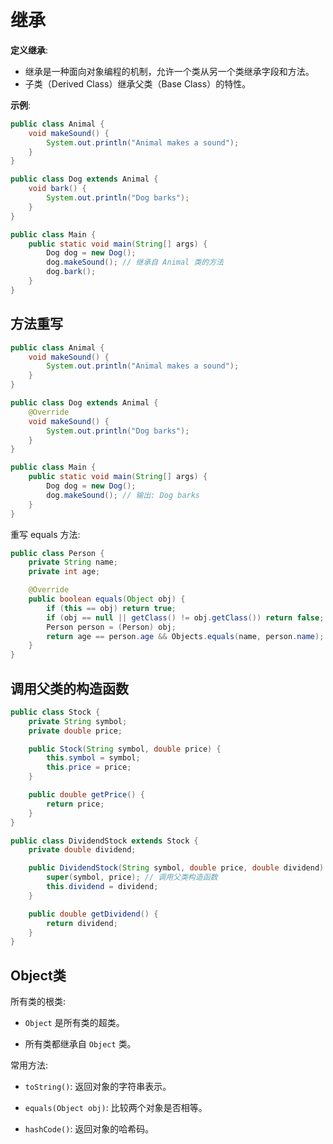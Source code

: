 # 继承

**定义继承**:
- 继承是一种面向对象编程的机制，允许一个类从另一个类继承字段和方法。
- 子类（Derived Class）继承父类（Base Class）的特性。

**示例**:
```java
public class Animal {
    void makeSound() {
        System.out.println("Animal makes a sound");
    }
}

public class Dog extends Animal {
    void bark() {
        System.out.println("Dog barks");
    }
}

public class Main {
    public static void main(String[] args) {
        Dog dog = new Dog();
        dog.makeSound(); // 继承自 Animal 类的方法
        dog.bark();
    }
}

```

## 方法重写

```java
public class Animal {
    void makeSound() {
        System.out.println("Animal makes a sound");
    }
}

public class Dog extends Animal {
    @Override
    void makeSound() {
        System.out.println("Dog barks");
    }
}

public class Main {
    public static void main(String[] args) {
        Dog dog = new Dog();
        dog.makeSound(); // 输出: Dog barks
    }
}


```

重写 equals 方法:

```java
public class Person {
    private String name;
    private int age;

    @Override
    public boolean equals(Object obj) {
        if (this == obj) return true;
        if (obj == null || getClass() != obj.getClass()) return false;
        Person person = (Person) obj;
        return age == person.age && Objects.equals(name, person.name);
    }
}

```



## 调用父类的构造函数

```java
public class Stock {
    private String symbol;
    private double price;

    public Stock(String symbol, double price) {
        this.symbol = symbol;
        this.price = price;
    }

    public double getPrice() {
        return price;
    }
}

public class DividendStock extends Stock {
    private double dividend;

    public DividendStock(String symbol, double price, double dividend) {
        super(symbol, price); // 调用父类构造函数
        this.dividend = dividend;
    }

    public double getDividend() {
        return dividend;
    }
}


```

## Object类

所有类的根类:

- `Object` 是所有类的超类。

- 所有类都继承自 `Object` 类。

常用方法:

- `toString()`: 返回对象的字符串表示。

- `equals(Object obj)`: 比较两个对象是否相等。

- `hashCode()`: 返回对象的哈希码。




